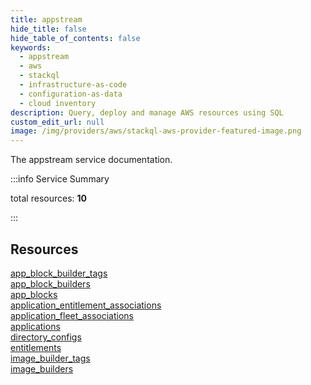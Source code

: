 ```yaml
---
title: appstream
hide_title: false
hide_table_of_contents: false
keywords:
  - appstream
  - aws
  - stackql
  - infrastructure-as-code
  - configuration-as-data
  - cloud inventory
description: Query, deploy and manage AWS resources using SQL
custom_edit_url: null
image: /img/providers/aws/stackql-aws-provider-featured-image.png
---
```


The appstream service documentation.

:::info Service Summary

<div class="row">
<div class="providerDocColumn">
<span>total resources:&nbsp;<b>10</b></span><br />
</div>
</div>

:::

## Resources
<div class="row">
<div class="providerDocColumn">
<a href="/providers/aws/appstream/app_block_builder_tags/">app_block_builder_tags</a><br />
<a href="/providers/aws/appstream/app_block_builders/">app_block_builders</a><br />
<a href="/providers/aws/appstream/app_blocks/">app_blocks</a><br />
<a href="/providers/aws/appstream/application_entitlement_associations/">application_entitlement_associations</a><br />
<a href="/providers/aws/appstream/application_fleet_associations/">application_fleet_associations</a>
</div>
<div class="providerDocColumn">
<a href="/providers/aws/appstream/applications/">applications</a><br />
<a href="/providers/aws/appstream/directory_configs/">directory_configs</a><br />
<a href="/providers/aws/appstream/entitlements/">entitlements</a><br />
<a href="/providers/aws/appstream/image_builder_tags/">image_builder_tags</a><br />
<a href="/providers/aws/appstream/image_builders/">image_builders</a>
</div>
</div>